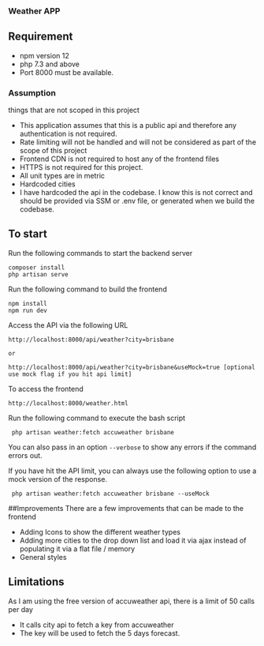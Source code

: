 ### Weather APP
## Requirement
* npm version 12
* php 7.3 and above
* Port 8000 must be available.

### Assumption 

things that are not scoped in this project
* This application assumes that this is a public api and therefore any authentication is not required.
* Rate limiting will not be handled and will not be considered as part of the scope of this project
* Frontend CDN is not required to host any of the frontend files
* HTTPS is not required for this project.
* All unit types are in metric
* Hardcoded cities
* I have hardcoded the api in the codebase. I know this is not correct and should be provided via SSM or .env file, or
generated when we build the codebase.

To start
-
Run the following commands to start the backend server
```shell script
composer install
php artisan serve
```

Run the following command to build the frontend
```shell script
npm install
npm run dev
```

Access the API via the following URL
```
http://localhost:8000/api/weather?city=brisbane

or

http://localhost:8000/api/weather?city=brisbane&useMock=true [optional use mock flag if you hit api limit]
```

To access the frontend
```
http://localhost:8000/weather.html
```

Run the following command to execute the bash script
```shell script
 php artisan weather:fetch accuweather brisbane
```
You can also pass in an option `--verbose` to show any errors if the command errors out.

If you have hit the API limit, you can always use the following option to use a mock version of the response.
```shell script
 php artisan weather:fetch accuweather brisbane --useMock
```

##Improvements
There are a few improvements that can be made to the frontend
- Adding Icons to show the different weather types
- Adding more cities to the drop down list and load it via ajax instead of populating it via a flat file / memory
- General styles

## Limitations
As I am using the free version of accuweather api, there is a limit of 50 calls per day
- It calls city api to fetch a key from accuweather
- The key will be used to fetch the 5 days forecast.


